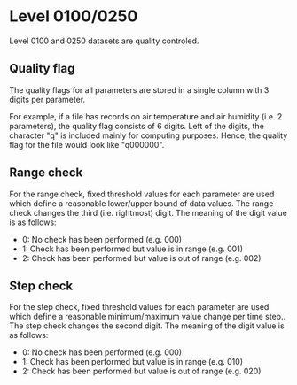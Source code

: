 # Level 0100/0250 #
Level 0100 and 0250 datasets are quality controled.

## Quality flag ##
The quality flags for all parameters are stored in a single column with 3 digits per parameter.

For example, if a file has records on air temperature and air humidity (i.e. 2 parameters), the quality flag consists of 6 digits. Left of the digits, the character "q" is included mainly for computing purposes. Hence, the quality flag for the file would look like "q000000".

## Range check ##
For the range check, fixed threshold values for each parameter are used which define a reasonable lower/upper bound of data values. The range check changes the third (i.e. rightmost) digit. The meaning of the digit value is as follows:
  * 0: No check has been performed (e.g. 000)
  * 1: Check has been performed but value is in range (e.g. 001)
  * 2: Check has been performed but value is out of range (e.g. 002)

## Step check ##
For the step check, fixed threshold values for each parameter are used which define a reasonable minimum/maximum value change per time step.. The step check changes the second digit. The meaning of the digit value is as follows:
  * 0: No check has been performed (e.g. 000)
  * 1: Check has been performed but value is in range (e.g. 010)
  * 2: Check has been performed but value is out of range (e.g. 020)